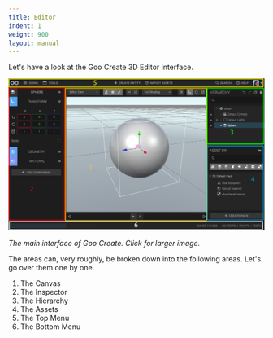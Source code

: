```yaml
---
title: Editor
indent: 1
weight: 900
layout: manual
---
```

Let's have a look at the Goo Create 3D Editor interface.

[![](create-ui.png)](create-ui.png)

*The main interface of Goo Create. Click for larger image.*

The areas can, very roughly, be broken down into the following areas. Let's go over them one by one.

1. The Canvas
2. The Inspector
3. The Hierarchy
4. The Assets
5. The Top Menu
6. The Bottom Menu
